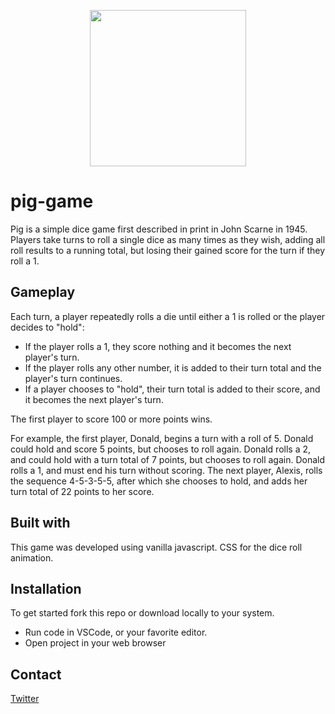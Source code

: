 <p align="center">
  <img width="250" height="250" src="https://www.pngall.com/wp-content/uploads/2016/04/Dice-Free-Download-PNG.png">
</p>

# pig-game

Pig is a simple dice game first described in print in John Scarne in 1945. Players take turns to roll a single dice as many times as they wish, adding all roll results to a running total, but losing their gained score for the turn if they roll a 1.

## Gameplay

Each turn, a player repeatedly rolls a die until either a 1 is rolled or the player decides to "hold":

* If the player rolls a 1, they score nothing and it becomes the next player's turn.
* If the player rolls any other number, it is added to their turn total and the player's turn continues.
* If a player chooses to "hold", their turn total is added to their score, and it becomes the next player's turn.

The first player to score 100 or more points wins.

For example, the first player, Donald, begins a turn with a roll of 5. Donald could hold and score 5 points, but chooses to roll again. Donald rolls a 2, and could hold with a turn total of 7 points, but chooses to roll again. Donald rolls a 1, and must end his turn without scoring. The next player, Alexis, rolls the sequence 4-5-3-5-5, after which she chooses to hold, and adds her turn total of 22 points to her score.

## Built with

This game was developed using vanilla javascript. CSS for the dice roll animation.

## Installation

To get started fork this repo or download locally to your system.

- Run code in VSCode, or your favorite editor.
- Open project in your web browser

## Contact

[Twitter](https://twitter.com/brucarusofassa)
